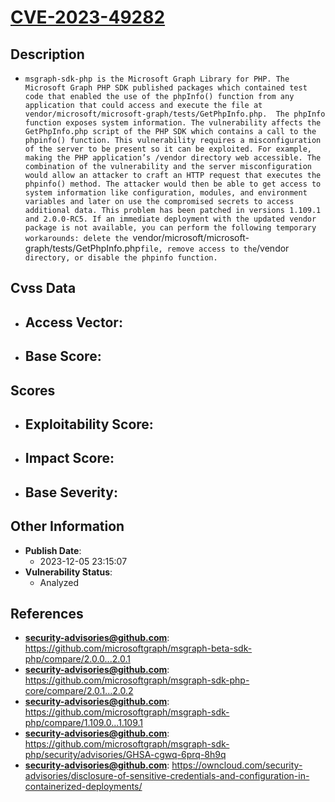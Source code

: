 
# [CVE-2023-49282](https://cve.mitre.org/cgi-bin/cvename.cgi?name=CVE-2023-49282)

## Description

- `msgraph-sdk-php is the Microsoft Graph Library for PHP. The Microsoft Graph PHP SDK published packages which contained test code that enabled the use of the phpInfo() function from any application that could access and execute the file at vendor/microsoft/microsoft-graph/tests/GetPhpInfo.php.  The phpInfo function exposes system information. The vulnerability affects the GetPhpInfo.php script of the PHP SDK which contains a call to the phpinfo() function. This vulnerability requires a misconfiguration of the server to be present so it can be exploited. For example, making the PHP application’s /vendor directory web accessible. The combination of the vulnerability and the server misconfiguration would allow an attacker to craft an HTTP request that executes the phpinfo() method. The attacker would then be able to get access to system information like configuration, modules, and environment variables and later on use the compromised secrets to access additional data. This problem has been patched in versions 1.109.1 and 2.0.0-RC5. If an immediate deployment with the updated vendor package is not available, you can perform the following temporary workarounds: delete the `vendor/microsoft/microsoft-graph/tests/GetPhpInfo.php` file, remove access to the `/vendor` directory, or disable the phpinfo function.`

## Cvss Data

- **Access Vector**:
  - 
- **Base Score**:
  - 

## Scores

- **Exploitability Score**:
  - 
- **Impact Score**:
  - 
- **Base Severity**:
  - 

## Other Information

- **Publish Date**:
  - 2023-12-05 23:15:07
- **Vulnerability Status**:
  - Analyzed

## References

- **security-advisories@github.com**: https://github.com/microsoftgraph/msgraph-beta-sdk-php/compare/2.0.0...2.0.1
- **security-advisories@github.com**: https://github.com/microsoftgraph/msgraph-sdk-php-core/compare/2.0.1...2.0.2
- **security-advisories@github.com**: https://github.com/microsoftgraph/msgraph-sdk-php/compare/1.109.0...1.109.1
- **security-advisories@github.com**: https://github.com/microsoftgraph/msgraph-sdk-php/security/advisories/GHSA-cgwq-6prq-8h9q
- **security-advisories@github.com**: https://owncloud.com/security-advisories/disclosure-of-sensitive-credentials-and-configuration-in-containerized-deployments/
